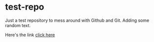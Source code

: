 # test-repo
Just a test repository to mess around with Github and Git.
Adding some random text.

Here's the link [click here](https://www.youtube.com/watch?v=dQw4w9WgXcQ)

